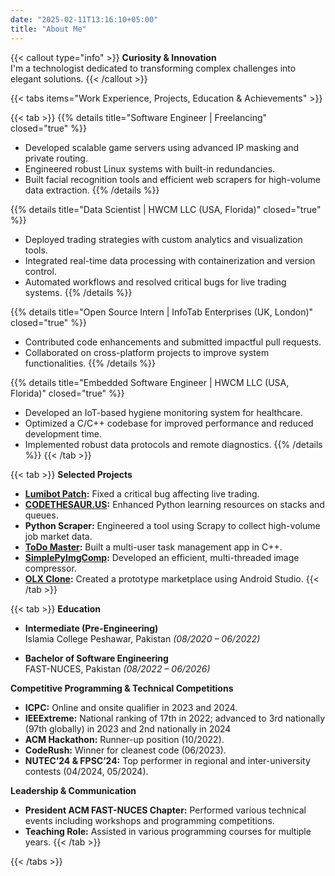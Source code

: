 ```yaml
---
date: "2025-02-11T13:16:10+05:00"
title: "About Me"
---
```


{{< callout type="info" >}}
**Curiosity & Innovation**  
I'm a technologist dedicated to transforming complex challenges into elegant solutions.
{{< /callout >}}

{{< tabs items="Work Experience, Projects, Education & Achievements" >}}

{{< tab >}}
{{% details title="Software Engineer | Freelancing" closed="true" %}}
- Developed scalable game servers using advanced IP masking and private routing.
- Engineered robust Linux systems with built-in redundancies.
- Built facial recognition tools and efficient web scrapers for high-volume data extraction.
{{% /details %}}

{{% details title="Data Scientist | HWCM LLC (USA, Florida)" closed="true" %}}
- Deployed trading strategies with custom analytics and visualization tools.
- Integrated real-time data processing with containerization and version control.
- Automated workflows and resolved critical bugs for live trading systems.
{{% /details %}}

{{% details title="Open Source Intern | InfoTab Enterprises (UK, London)" closed="true" %}}
- Contributed code enhancements and submitted impactful pull requests.
- Collaborated on cross-platform projects to improve system functionalities.
{{% /details %}}

{{% details title="Embedded Software Engineer | HWCM LLC (USA, Florida)" closed="true" %}}
- Developed an IoT-based hygiene monitoring system for healthcare.
- Optimized a C/C++ codebase for improved performance and reduced development time.
- Implemented robust data protocols and remote diagnostics.
{{% /details %}}
{{< /tab >}}

{{< tab >}}
**Selected Projects**

- **[Lumibot Patch](https://github.com/Lumiwealth/lumibot/pull/272):** Fixed a critical bug affecting live trading.
- **[CODETHESAUR.US](https://codethesaur.us/reference/?concept=queues_stacks&lang=python%3B3):** Enhanced Python learning resources on stacks and queues.
- **Python Scraper:** Engineered a tool using Scrapy to collect high-volume job market data.
- **[ToDo Master](https://github.com/TrainedPro/ToDo_Master):** Built a multi-user task management app in C++.
- **[SimplePyImgComp](https://github.com/TrainedPro/SimplePyImgComp):** Developed an efficient, multi-threaded image compressor.
- **[OLX Clone](https://github.com/TrainedPro/OLX_Clone):** Created a prototype marketplace using Android Studio.
{{< /tab >}}

{{< tab >}}
**Education**

- **Intermediate (Pre-Engineering)**  
  Islamia College Peshawar, Pakistan *(08/2020 – 06/2022)*

- **Bachelor of Software Engineering**  
  FAST-NUCES, Pakistan *(08/2022 – 06/2026)*

**Competitive Programming & Technical Competitions**

- **ICPC:** Online and onsite qualifier in 2023 and 2024.
- **IEEExtreme:** National ranking of 17th in 2022; advanced to 3rd nationally (97th globally) in 2023 and 2nd nationally in 2024
- **ACM Hackathon:** Runner-up position (10/2022).
- **CodeRush:** Winner for cleanest code (06/2023).
- **NUTEC’24 & FPSC’24:** Top performer in regional and inter-university contests (04/2024, 05/2024).

**Leadership & Communication**
- **President ACM FAST-NUCES Chapter:** Performed various technical events including workshops and programming competitions.
- **Teaching Role:** Assisted in various programming courses for multiple years.
{{< /tab >}}

{{< /tabs >}}
